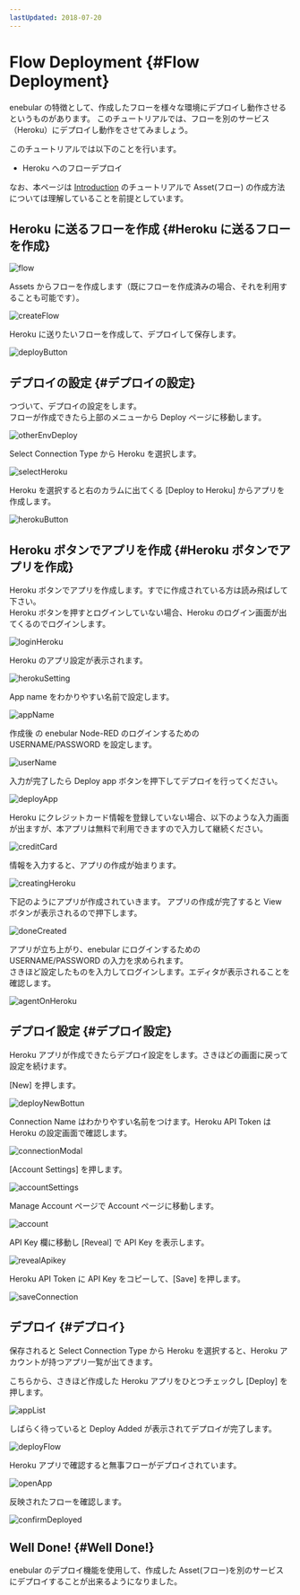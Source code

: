 ```yaml
---
lastUpdated: 2018-07-20
---
```


# Flow Deployment {#Flow Deployment}

enebular の特徴として、作成したフローを様々な環境にデプロイし動作させるというものがあります。
このチュートリアルでは、フローを別のサービス（Heroku）にデプロイし動作をさせてみましょう。

このチュートリアルでは以下のことを行います。

- Heroku へのフローデプロイ

なお、本ページは [Introduction](./Introduction.md) のチュートリアルで Asset(フロー) の作成方法については理解していることを前提としています。

## Heroku に送るフローを作成 {#Heroku に送るフローを作成}

![flow](./../../img/GetStarted/FlowDeployment-flow.png)

Assets からフローを作成します（既にフローを作成済みの場合、それを利用することも可能です）。

![createFlow](./../../img/GetStarted/FlowDeployment-createFlow.png)

Heroku に送りたいフローを作成して、デプロイして保存します。

![deployButton](./../../img/GetStarted/FlowDeployment-deployButton.png)

## デプロイの設定 {#デプロイの設定}

つづいて、デプロイの設定をします。  
フローが作成できたら上部のメニューから Deploy ページに移動します。

![otherEnvDeploy](./../../img/GetStarted/FlowDeployment-otherEnvDeploy.png)

Select Connection Type から Heroku を選択します。

![selectHeroku](./../../img/GetStarted/FlowDeployment-selectHeroku.png)

Heroku を選択すると右のカラムに出てくる [Deploy to Heroku] からアプリを作成します。

![herokuButton](./../../img/GetStarted/FlowDeployment-herokuButton.png)

## Heroku ボタンでアプリを作成 {#Heroku ボタンでアプリを作成}

Heroku ボタンでアプリを作成します。すでに作成されている方は読み飛ばして下さい。  
Heroku ボタンを押すとログインしていない場合、Heroku のログイン画面が出てくるのでログインします。

![loginHeroku](./../../img/GetStarted/FlowDeployment-loginHeroku.png)

Heroku のアプリ設定が表示されます。

![herokuSetting](./../../img/GetStarted/FlowDeployment-herokuSetting.png)

App name をわかりやすい名前で設定します。

![appName](./../../img/GetStarted/FlowDeployment-appName.png)

作成後 の enebular Node-RED のログインするための USERNAME/PASSWORD を設定します。

![userName](./../../img/GetStarted/FlowDeployment-userName.png)

入力が完了したら Deploy app ボタンを押下してデプロイを行ってください。

![deployApp](./../../img/GetStarted/FlowDeployment-deployApp.png)

Heroku にクレジットカード情報を登録していない場合、以下のような入力画面が出ますが、本アプリは無料で利用できますので入力して継続ください。

![creditCard](./../../img/GetStarted/FlowDeployment-creditCard.png)

情報を入力すると、アプリの作成が始まります。

![creatingHeroku](./../../img/GetStarted/FlowDeployment-creatingHeroku.png)

下記のようにアプリが作成されていきます。
アプリの作成が完了すると View ボタンが表示されるので押下します。

![doneCreated](./../../img/GetStarted/FlowDeployment-doneCreated.png)

アプリが立ち上がり、enebular にログインするための USERNAME/PASSWORD の入力を求められます。  
さきほど設定したものを入力してログインします。エディタが表示されることを確認します。

![agentOnHeroku](./../../img/GetStarted/FlowDeployment-agentOnHeroku.png)

## デプロイ設定 {#デプロイ設定}

Heroku アプリが作成できたらデプロイ設定をします。さきほどの画面に戻って設定を続けます。

[New] を押します。

![deployNewBottun](./../../img/GetStarted/FlowDeployment-deployNewBottun.png)

Connection Name はわかりやすい名前をつけます。Heroku API Token は Heroku の設定画面で確認します。

![connectionModal](./../../img/GetStarted/FlowDeployment-connectionModal.png)

[Account Settings] を押します。

![accountSettings](./../../img/GetStarted/FlowDeployment-accountSettings.png)

Manage Account ページで Account ページに移動します。

![account](./../../img/GetStarted/FlowDeployment-account.png)

API Key 欄に移動し [Reveal] で API Key を表示します。

![revealApikey](./../../img/GetStarted/FlowDeployment-revealApikey.png)

Heroku API Token に API Key をコピーして、[Save] を押します。

![saveConnection](./../../img/GetStarted/FlowDeployment-saveConnection.png)

## デプロイ {#デプロイ}

保存されると Select Connection Type から Heroku を選択すると、Heroku アカウントが持つアプリ一覧が出てきます。

こちらから、さきほど作成した Heroku アプリをひとつチェックし [Deploy] を押します。

![appList](./../../img/GetStarted/FlowDeployment-appList.png)

しばらく待っていると Deploy Added が表示されてデプロイが完了します。

![deployFlow](./../../img/GetStarted/FlowDeployment-deployFlow.png)

Heroku アプリで確認すると無事フローがデプロイされています。

![openApp](./../../img/GetStarted/FlowDeployment-openApp.png)

反映されたフローを確認します。

![confirmDeployed](./../../img/GetStarted/FlowDeployment-confirmDeployed.png)

## Well Done! {#Well Done!}

enebular のデプロイ機能を使用して、作成した Asset(フロー)を別のサービスにデプロイすることが出来るようになりました。
